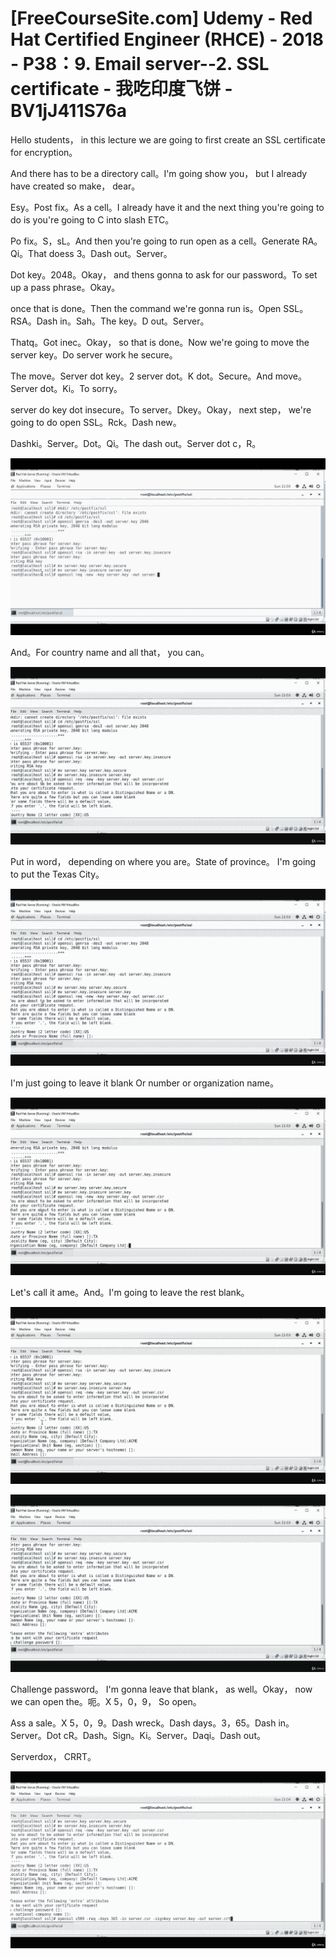 # [FreeCourseSite.com] Udemy - Red Hat Certified Engineer (RHCE) - 2018 - P38：9. Email server--2. SSL certificate - 我吃印度飞饼 - BV1jJ411S76a

Hello students， in this lecture we are going to first create an SSL certificate for encryption。

And there has to be a directory call。I'm going show you， but I already have created so make， dear。

Esy。Post fix。As a cell。I already have it and the next thing you're going to do is you're going to C into slash ETC。

Po fix。S，sL。And then you're going to run open as a cell。Generate RA。Qi。That doess 3。Dash out。Server。

Dot key。2048。Okay， and thens gonna to ask for our password。To set up a pass phrase。Okay。

 once that is done。Then the command we're gonna run is。Open SSL。RSA。Dash in。Sah。The key。D out。Server。

Thatq。Got inec。Okay， so that is done。Now we're going to move the server key。Do server work he secure。

The move。Server dot key。2 server dot。K dot。Secure。And move。Server dot。Ki。To sorry。

 server do key dot insecure。To server。Dkey。Okay， next step， we're going to do open SSL。Rck。Dash new。

Dashki。Server。Dot。Qi。The dash out。Server dot c，R。

![](img/96fec832e94147751cf4098c8a751808_1.png)

And。For country name and all that， you can。

![](img/96fec832e94147751cf4098c8a751808_3.png)

Put in word， depending on where you are。State of province。 I'm going to put the Texas City。



![](img/96fec832e94147751cf4098c8a751808_5.png)

I'm just going to leave it blank Or number or organization name。



![](img/96fec832e94147751cf4098c8a751808_7.png)

Let's call it ame。And。I'm going to leave the rest blank。



![](img/96fec832e94147751cf4098c8a751808_9.png)

![](img/96fec832e94147751cf4098c8a751808_10.png)

Challenge password。 I'm gonna leave that blank， as well。Okay， now we can open the。呃。X 5，0，9， So open。

Ass a sale。X 5，0，9。Dash wreck。Dash days。3，65。Dash in。Server。Dot cR。Dash。Sign。Ki。Server。Daqi。Dash out。

Serverdox， CRRT。

![](img/96fec832e94147751cf4098c8a751808_12.png)